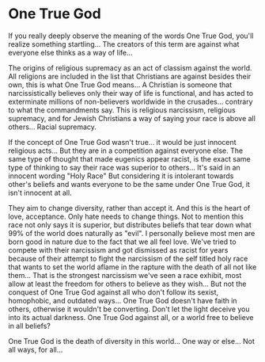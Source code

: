 # One True God

If you really deeply observe the meaning of the words One True God, you'll realize something startling... The creators of this term are against what everyone else thinks as a way of life...

The origins of religious supremacy as an act of classism against the world. All religions are included in the list that Christians are against besides their own, this is what One True God means...
A Christian is someone that narcissistically believes only their way of life is functional, and has acted to exterminate millions of non-believers worldwide in the crusades... contrary to what the commandments say.
This is religious narcissism, religious supremacy, and for Jewish Christians a way of saying your race is above all others... Racial supremacy. 

If the concept of One True God wasn't true... it would be just innocent religious acts...
But they are in a competition against everyone else.
The same type of thought that made eugenics appear racist, is the exact same type of thinking to say their race was superior to others... It's said in an innocent wording "Holy Race"
But considering it is intolerant towards other's beliefs and wants everyone to be the same under One True God, it isn't innocent at all.

They aim to change diversity, rather than accept it.
And this is the heart of love, acceptance.
Only hate needs to change things.
Not to mention this race not only says it is superior, but distributes beliefs that tear down what 99% of the world does naturally as "evil".
I personally believe most men are born good in nature due to the fact that we all feel love.
We've  tried to compete with their narcissism and got dismissed as racist for years because of their attempt to fight the narcissism of the self titled holy race that wants to set the world aflame in the rapture with the death of all not like them...
That is the strongest narcissism we've seen a race exhibit, most allow at least the freedom for others to believe as they wish...
But not the conquest of One True God against all who don't follow its sexist, homophobic, and outdated ways...
One True God doesn't have faith in others, otherwise it wouldn't be converting.
Don't let the light deceive you into its actual darkness.
One True God against all, or a world free to believe in all beliefs?

One True God is the death of diversity in this world...
One way or else...
Not all ways, for all...